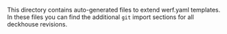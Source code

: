 This directory contains auto-generated files to extend werf.yaml templates.
In these files you can find the additional `git` import sections for all deckhouse revisions.
